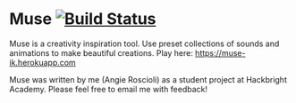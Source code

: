 # Muse [![Build Status](https://travis-ci.org/ainjii/muse.svg?branch=master)](https://travis-ci.org/ainjii/muse)

Muse is a creativity inspiration tool. Use preset collections of sounds and animations to make beautiful creations. Play here: https://muse-ik.herokuapp.com

Muse was written by me (Angie Roscioli) as a student project at Hackbright Academy. Please feel free to email me with feedback!
